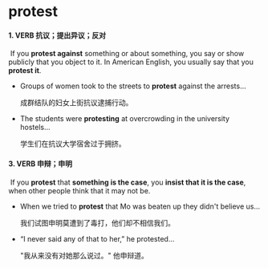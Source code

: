 # protest

#### 1. VERB 抗议；提出异议；反对

​	If you **protest against** something or about something, you say or show publicly that you object to it. In American English, you usually say that you **protest it**.

- Groups of women took to the streets to **protest** against the arrests...

  成群结队的妇女上街抗议逮捕行动。

- The students were **protesting** at overcrowding in the university hostels...

  学生们在抗议大学宿舍过于拥挤。

#### 3. VERB 申辩；申明

​	If you **protest** that **something is the case**, you **insist that it is the case**, when other people think that it may not be.

- When we tried to **protest** that Mo was beaten up they didn't believe us...

  我们试图申明莫遭到了毒打，他们却不相信我们。

- “I never said any of that to her,” he protested...

  "我从来没有对她那么说过。" 他申辩道。





















